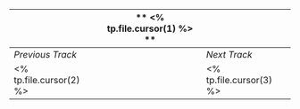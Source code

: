 |  | ** <% tp.file.cursor(1) %> ** |  |
| ---- | ---- | --- |
| *Previous Track* |  | *Next Track* |
| <% tp.file.cursor(2) %> |  | <% tp.file.cursor(3) %> |